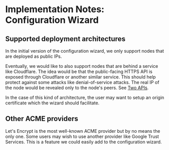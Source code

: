 # Implementation Notes: Configuration Wizard

## Supported deployment architectures

In the initial version of the configuration wizard, we only support nodes that are deployed as public IPs.

Eventually, we would like to also support nodes that are behind a service like Cloudflare. The idea would be that the public-facing HTTPS API is exposed through Cloudflare or another similar service. This should help protect against some attacks like denial-of-service attacks. The real IP of the node would be revealed only to the node's peers. See [Two APIs](./peer-to-peer-communication.md#two-apis).

In the case of this kind of architecture, the user may want to setup an origin certificate which the wizard should facilitate.

## Other ACME providers

Let's Encrypt is the most well-known ACME provider but by no means the only one. Some users may wish to use another provider like Google Trust Services. This is a feature we could easily add to the configuration wizard.
